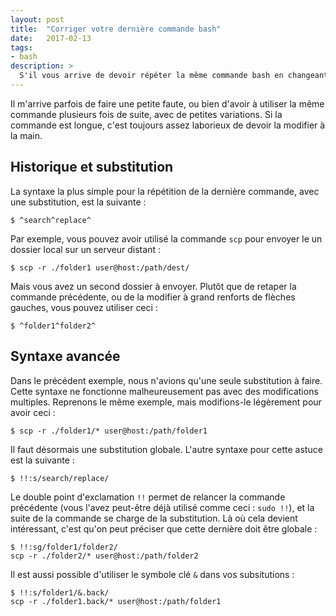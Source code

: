 ```yaml
---
layout: post
title:  "Corriger votre dernière commande bash"
date:   2017-02-13
tags:
- bash
description: >
  S'il vous arrive de devoir répéter la même commande bash en changeant juste un argument, cette astuce est faite pour vous.
---
```


Il m'arrive parfois de faire une petite faute, ou bien d'avoir à utiliser la même commande plusieurs fois de suite, avec de petites variations. Si la commande est longue, c'est toujours assez laborieux de devoir la modifier à la main.

## Historique et substitution

La syntaxe la plus simple pour la répétition de la dernière commande, avec une substitution, est la suivante :

    $ ^search^replace^

Par exemple, vous pouvez avoir utilisé la commande `scp` pour envoyer le un dossier local sur un serveur distant :

    $ scp -r ./folder1 user@host:/path/dest/

Mais vous avez un second dossier à envoyer. Plutôt que de retaper la commande précédente, ou de la modifier à grand renforts de flèches gauches, vous pouvez utiliser ceci :

    $ ^folder1^folder2^

## Syntaxe avancée

Dans le précédent exemple, nous n'avions qu'une seule substitution à faire. Cette syntaxe ne fonctionne malheureusement pas avec des modifications multiples. Reprenons le même exemple, mais modifions-le légèrement pour avoir ceci :

    $ scp -r ./folder1/* user@host:/path/folder1

Il faut désormais une substitution globale.
L'autre syntaxe pour cette astuce est la suivante :

    $ !!:s/search/replace/

Le double point d'exclamation `!!` permet de relancer la commande précédente (vous l'avez peut-être déjà utilisé comme ceci : `sudo !!`), et la suite de la commande se charge de la substitution. Là où cela devient intéressant, c'est qu'on peut préciser que cette dernière doit être globale :

    $ !!:sg/folder1/folder2/
    scp -r ./folder2/* user@host:/path/folder2

Il est aussi possible d'utiliser le symbole clé `&` dans vos subsitutions :

    $ !!:s/folder1/&.back/
    scp -r ./folder1.back/* user@host:/path/folder1
